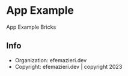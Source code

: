 # App Example

App Example Bricks

## Info

- Organization: efemazieri.dev
- Copyright: efemazieri.dev | copyright 2023
